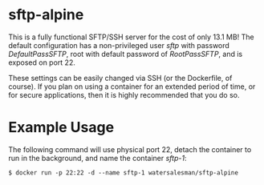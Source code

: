 # sftp-alpine
This is a fully functional SFTP/SSH server for the cost of only 13.1 MB! The default configuration has a non-privileged user *sftp* with password *DefaultPassSFTP*, root with default password of *RootPassSFTP*, and is exposed on port 22.

These settings can be easily changed via SSH (or the Dockerfile, of course). If you plan on using a container for an extended period of time, or for secure applications, then it is highly recommended that you do so.

Example Usage
===
The following command will use physical port 22, detach the container to run in the background, and name the container *sftp-1*:
```
$ docker run -p 22:22 -d --name sftp-1 watersalesman/sftp-alpine
```
